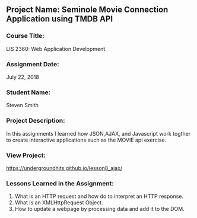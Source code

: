 ## Project Name:  Seminole Movie Connection Application using TMDB API

### Course Title:
LIS 2360:  Web Application Development

### Assignment Date:  
July 22, 2018

### Student Name:  
Steven Smith

### Project Description:
In this assignments I learned how JSON,AJAX, and Javascript work togther to create interactive applications such as the MOVIE api exercise.

### View Project:

https://undergroundhits.github.io/lesson8_ajax/

### Lessons Learned in the Assignment:
1. What is an HTTP request and how do to interpret an HTTP response.
2. What is an XMLHttpRequest Object.
3. How to update a webpage by processing data and add it to the DOM.
